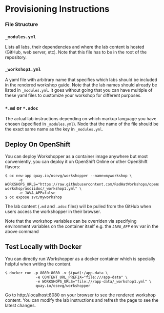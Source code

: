# Provisioning Instructions

### File Structure

### `_modules.yml`
Lists all labs, their dependencies and where the lab content is hosted (GitHub, web server, etc). Note that this file has to be in the root of the repository.

### `_workshop1.yml`
A yaml file with arbitrary name that specifies which labs should be included in the rendered workshop guide. Note that the lab names should already be listed in `_modules.yml`. It goes without going that you can have multiple of these yaml files to customize your workshop for different purposes.

### `*.md` or `*.adoc`
The actual lab instructions depending on which markup language you have chosen (specified in `_modules.yml`). Node that the name of the file should be the exact same name as the key in `_modules.yml`.

## Deploy On OpenShift

You can deploy Workshopper as a container image anywhere but most conveniently, you can deploy it on OpenShift Online or other OpenShift flavors:

```
$ oc new-app quay.io/osevg/workshopper --name=myworkshop \
      -e WORKSHOPS_URLS="https://raw.githubusercontent.com/RedHatWorkshops/openshiftv3-workshop/asciidoc/_workshop1.yml" \
      -e JAVA_APP=false
$ oc expose svc/myworkshop
```

The lab content (`.md` and `.adoc` files) will be pulled from the GitHub when users access the workshopper in
their browser.

Note that the workshop variables can be overriden via specifying environment variables on the container itself e.g. the `JAVA_APP` env var in the above command

## Test Locally with Docker

You can directly run Workshopper as a docker container which is specially helpful when writing the content.
```
$ docker run -p 8080:8080 -v $(pwd):/app-data \
              -e CONTENT_URL_PREFIX="file:///app-data" \
              -e WORKSHOPS_URLS="file:///app-data/_workshop1.yml" \
              quay.io/osevg/workshopper
```

Go to http://localhost:8080 on your browser to see the rendered workshop content. You can modify the lab instructions
and refresh the page to see the latest changes.
